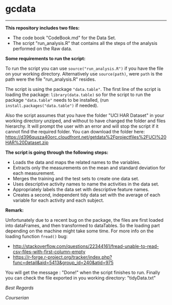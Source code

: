 # gcdata
------

**This repository includes two files:**

- The code book "CodeBook.md" for the Data Set.
- The script "run_analysis.R" that contains all the steps of the analysis performed on the Raw data.


**Some requirements to run the script:**

To run the script you can use `source("run_analysis.R")` if you have the file on your working directory.
Alternatively use `source(path)`, were `path` is the path were the file "run_analysis.R" resides.

The script is using the package `"data.table"`.
The first line of the script is loading the package: `library(data.table)`
so for the script to run the package `"data.table"` needs to be installed, (run `install.packages("data.table")` if needed).

Also the script assumes that you have the folder "UCI HAR Dataset" in your working directory unziped, and without to have changed the folder and files hierarchy.
It will prompt the user with an error and will stop the script if it cannot find the required folder.
You can download the folder here:
<https://d396qusza40orc.cloudfront.net/getdata%2Fprojectfiles%2FUCI%20HAR%20Dataset.zip>

**The script is going through the following steps:**

- Loads the data and maps the related names to the variables.
- Extracts only the measurements on the mean and standard deviation for each measurement.
- Merges the training and the test sets to create one data set.
- Uses descriptive activity names to name the activities in the data set.
- Appropriately labels the data set with descriptive feature names.
- Creates a second, independent tidy data set with the average of each variable for each activity and each subject. 



**Remark:**

Unfortunately due to a recent bug on the package, the files are first loaded into dataFrames, and then transformed to dataTables. So the loading part depending on the machine might take some time.
For more info on the loading function `fread()` bug:

- <http://stackoverflow.com/questions/22344161/fread-unable-to-read-csv-files-with-first-column-empty>
- <https://r-forge.r-project.org/tracker/index.php?func=detail&aid=5413&group_id=240&atid=975>

You will get the message : "Done!" when the script finishes to run.
Finally you can check the file exported in you working directory: "tidyData.txt"


*Best Regards*

*Courserian*
